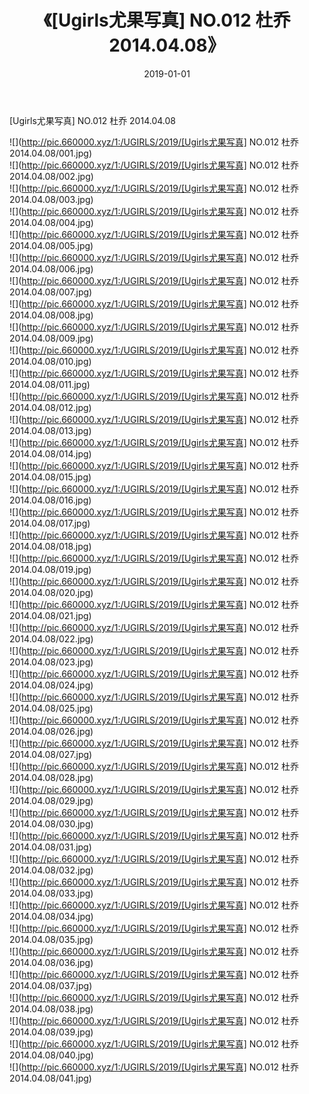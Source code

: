 ﻿---
layout: post
title:  《[Ugirls尤果写真] NO.012 杜乔 2014.04.08》
date:   2019-01-01
img: http://pic.660000.xyz/1:/UGIRLS/2019/[Ugirls尤果写真] NO.012 杜乔 2014.04.08/000.jpg
categories: [美女, 清纯, 唯美]
---

[Ugirls尤果写真] NO.012 杜乔 2014.04.08

 ![](http://pic.660000.xyz/1:/UGIRLS/2019/[Ugirls尤果写真] NO.012 杜乔 2014.04.08/001.jpg) <br>![](http://pic.660000.xyz/1:/UGIRLS/2019/[Ugirls尤果写真] NO.012 杜乔 2014.04.08/002.jpg) <br>![](http://pic.660000.xyz/1:/UGIRLS/2019/[Ugirls尤果写真] NO.012 杜乔 2014.04.08/003.jpg) <br>![](http://pic.660000.xyz/1:/UGIRLS/2019/[Ugirls尤果写真] NO.012 杜乔 2014.04.08/004.jpg) <br>![](http://pic.660000.xyz/1:/UGIRLS/2019/[Ugirls尤果写真] NO.012 杜乔 2014.04.08/005.jpg) <br>![](http://pic.660000.xyz/1:/UGIRLS/2019/[Ugirls尤果写真] NO.012 杜乔 2014.04.08/006.jpg) <br>![](http://pic.660000.xyz/1:/UGIRLS/2019/[Ugirls尤果写真] NO.012 杜乔 2014.04.08/007.jpg) <br>![](http://pic.660000.xyz/1:/UGIRLS/2019/[Ugirls尤果写真] NO.012 杜乔 2014.04.08/008.jpg) <br>![](http://pic.660000.xyz/1:/UGIRLS/2019/[Ugirls尤果写真] NO.012 杜乔 2014.04.08/009.jpg) <br>![](http://pic.660000.xyz/1:/UGIRLS/2019/[Ugirls尤果写真] NO.012 杜乔 2014.04.08/010.jpg) <br>![](http://pic.660000.xyz/1:/UGIRLS/2019/[Ugirls尤果写真] NO.012 杜乔 2014.04.08/011.jpg) <br>![](http://pic.660000.xyz/1:/UGIRLS/2019/[Ugirls尤果写真] NO.012 杜乔 2014.04.08/012.jpg) <br>![](http://pic.660000.xyz/1:/UGIRLS/2019/[Ugirls尤果写真] NO.012 杜乔 2014.04.08/013.jpg) <br>![](http://pic.660000.xyz/1:/UGIRLS/2019/[Ugirls尤果写真] NO.012 杜乔 2014.04.08/014.jpg) <br>![](http://pic.660000.xyz/1:/UGIRLS/2019/[Ugirls尤果写真] NO.012 杜乔 2014.04.08/015.jpg) <br>![](http://pic.660000.xyz/1:/UGIRLS/2019/[Ugirls尤果写真] NO.012 杜乔 2014.04.08/016.jpg) <br>![](http://pic.660000.xyz/1:/UGIRLS/2019/[Ugirls尤果写真] NO.012 杜乔 2014.04.08/017.jpg) <br>![](http://pic.660000.xyz/1:/UGIRLS/2019/[Ugirls尤果写真] NO.012 杜乔 2014.04.08/018.jpg) <br>![](http://pic.660000.xyz/1:/UGIRLS/2019/[Ugirls尤果写真] NO.012 杜乔 2014.04.08/019.jpg) <br>![](http://pic.660000.xyz/1:/UGIRLS/2019/[Ugirls尤果写真] NO.012 杜乔 2014.04.08/020.jpg) <br>![](http://pic.660000.xyz/1:/UGIRLS/2019/[Ugirls尤果写真] NO.012 杜乔 2014.04.08/021.jpg) <br>![](http://pic.660000.xyz/1:/UGIRLS/2019/[Ugirls尤果写真] NO.012 杜乔 2014.04.08/022.jpg) <br>![](http://pic.660000.xyz/1:/UGIRLS/2019/[Ugirls尤果写真] NO.012 杜乔 2014.04.08/023.jpg) <br>![](http://pic.660000.xyz/1:/UGIRLS/2019/[Ugirls尤果写真] NO.012 杜乔 2014.04.08/024.jpg) <br>![](http://pic.660000.xyz/1:/UGIRLS/2019/[Ugirls尤果写真] NO.012 杜乔 2014.04.08/025.jpg) <br>![](http://pic.660000.xyz/1:/UGIRLS/2019/[Ugirls尤果写真] NO.012 杜乔 2014.04.08/026.jpg) <br>![](http://pic.660000.xyz/1:/UGIRLS/2019/[Ugirls尤果写真] NO.012 杜乔 2014.04.08/027.jpg) <br>![](http://pic.660000.xyz/1:/UGIRLS/2019/[Ugirls尤果写真] NO.012 杜乔 2014.04.08/028.jpg) <br>![](http://pic.660000.xyz/1:/UGIRLS/2019/[Ugirls尤果写真] NO.012 杜乔 2014.04.08/029.jpg) <br>![](http://pic.660000.xyz/1:/UGIRLS/2019/[Ugirls尤果写真] NO.012 杜乔 2014.04.08/030.jpg) <br>![](http://pic.660000.xyz/1:/UGIRLS/2019/[Ugirls尤果写真] NO.012 杜乔 2014.04.08/031.jpg) <br>![](http://pic.660000.xyz/1:/UGIRLS/2019/[Ugirls尤果写真] NO.012 杜乔 2014.04.08/032.jpg) <br>![](http://pic.660000.xyz/1:/UGIRLS/2019/[Ugirls尤果写真] NO.012 杜乔 2014.04.08/033.jpg) <br>![](http://pic.660000.xyz/1:/UGIRLS/2019/[Ugirls尤果写真] NO.012 杜乔 2014.04.08/034.jpg) <br>![](http://pic.660000.xyz/1:/UGIRLS/2019/[Ugirls尤果写真] NO.012 杜乔 2014.04.08/035.jpg) <br>![](http://pic.660000.xyz/1:/UGIRLS/2019/[Ugirls尤果写真] NO.012 杜乔 2014.04.08/036.jpg) <br>![](http://pic.660000.xyz/1:/UGIRLS/2019/[Ugirls尤果写真] NO.012 杜乔 2014.04.08/037.jpg) <br>![](http://pic.660000.xyz/1:/UGIRLS/2019/[Ugirls尤果写真] NO.012 杜乔 2014.04.08/038.jpg) <br>![](http://pic.660000.xyz/1:/UGIRLS/2019/[Ugirls尤果写真] NO.012 杜乔 2014.04.08/039.jpg) <br>![](http://pic.660000.xyz/1:/UGIRLS/2019/[Ugirls尤果写真] NO.012 杜乔 2014.04.08/040.jpg) <br>![](http://pic.660000.xyz/1:/UGIRLS/2019/[Ugirls尤果写真] NO.012 杜乔 2014.04.08/041.jpg) <br>